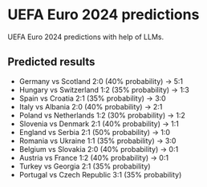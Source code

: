 # UEFA Euro 2024 predictions
UEFA Euro 2024 predictions with help of LLMs.

## Predicted results
- Germany vs Scotland 2:0 (40% probability) -> 5:1
- Hungary vs Switzerland 1:2 (35% probability) -> 1:3
- Spain vs Croatia 2:1 (35% probability) -> 3:0
- Italy vs Albania 2:0 (40% probability) -> 2:1
- Poland vs Netherlands 1:2 (30% probability) -> 1:2
- Slovenia vs Denmark 2:1 (40% probability) -> 1:1
- England vs Serbia 2:1 (50% probability) -> 1:0
- Romania vs Ukraine 1:1 (35% probability) -> 3:0
- Belgium vs Slovakia 2:0 (40% probability) -> 0:1
- Austria vs France 1:2 (40% probability) -> 0:1
- Turkey vs Georgia 2:1 (35% probability)
- Portugal vs Czech Republic 3:1 (35% probability)
